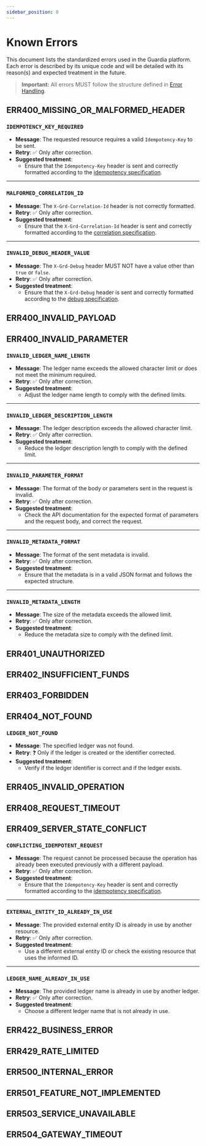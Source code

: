 ```yaml
---
sidebar_position: 0
---
```


# Known Errors

This document lists the standardized errors used in the Guardia platform. Each error is described by its unique code and will be detailed with its reason(s) and expected treatment in the future.

> **Important:** All errors MUST follow the structure defined in [Error Handling](./index.md).

## ERR400_MISSING_OR_MALFORMED_HEADER

### `IDEMPOTENCY_KEY_REQUIRED`
- **Message**: The requested resource requires a valid `Idempotency-Key` to be sent.
- **Retry**: ✅ Only after correction.
- **Suggested treatment**:
  - Ensure that the `Idempotency-Key` header is sent and correctly formatted according to the [idempotency specification](../../specifications/restful/http-headers.md#idempotency-key).

---

### `MALFORMED_CORRELATION_ID`
- **Message**: The `X-Grd-Correlation-Id` header is not correctly formatted.
- **Retry**: ✅ Only after correction.
- **Suggested treatment**:
  - Ensure that the `X-Grd-Correlation-Id` header is sent and correctly formatted according to the [correlation specification](../../specifications/restful/http-headers.md#x-grd-correlation-id).

---

### `INVALID_DEBUG_HEADER_VALUE`
- **Message**: The `X-Grd-Debug` header MUST NOT have a value other than `true` or `false`.
- **Retry**: ✅ Only after correction.
- **Suggested treatment**:
  - Ensure that the `X-Grd-Debug` header is sent and correctly formatted according to the [debug specification](../../specifications/restful/http-headers.md#x-grd-debug).

## ERR400_INVALID_PAYLOAD

## ERR400_INVALID_PARAMETER

### `INVALID_LEDGER_NAME_LENGTH`
- **Message**: The ledger name exceeds the allowed character limit or does not meet the minimum required.
- **Retry**: ✅ Only after correction.
- **Suggested treatment**:
  - Adjust the ledger name length to comply with the defined limits.

---

### `INVALID_LEDGER_DESCRIPTION_LENGTH`
- **Message**: The ledger description exceeds the allowed character limit.
- **Retry**: ✅ Only after correction.
- **Suggested treatment**:
  - Reduce the ledger description length to comply with the defined limit.

---

### `INVALID_PARAMETER_FORMAT`
- **Message**: The format of the body or parameters sent in the request is invalid.
- **Retry**: ✅ Only after correction.
- **Suggested treatment**:
  - Check the API documentation for the expected format of parameters and the request body, and correct the request.

---

### `INVALID_METADATA_FORMAT`
- **Message**: The format of the sent metadata is invalid.
- **Retry**: ✅ Only after correction.
- **Suggested treatment**:
  - Ensure that the metadata is in a valid JSON format and follows the expected structure.

---

### `INVALID_METADATA_LENGTH`
- **Message**: The size of the metadata exceeds the allowed limit.
- **Retry**: ✅ Only after correction.
- **Suggested treatment**:
  - Reduce the metadata size to comply with the defined limit.

## ERR401_UNAUTHORIZED

## ERR402_INSUFFICIENT_FUNDS

## ERR403_FORBIDDEN

## ERR404_NOT_FOUND

### `LEDGER_NOT_FOUND`
- **Message**: The specified ledger was not found.
- **Retry**: ❓ Only if the ledger is created or the identifier corrected.
- **Suggested treatment**:
  - Verify if the ledger identifier is correct and if the ledger exists.

## ERR405_INVALID_OPERATION

## ERR408_REQUEST_TIMEOUT

## ERR409_SERVER_STATE_CONFLICT

### `CONFLICTING_IDEMPOTENT_REQUEST`
- **Message**: The request cannot be processed because the operation has already been executed previously with a different payload.
- **Retry**: ✅ Only after correction.
- **Suggested treatment**:
  - Ensure that the `Idempotency-Key` header is sent and correctly formatted according to the [idempotency specification](../../specifications/restful/http-headers.md#idempotency-key).

---

### `EXTERNAL_ENTITY_ID_ALREADY_IN_USE`
- **Message**: The provided external entity ID is already in use by another resource.
- **Retry**: ✅ Only after correction.
- **Suggested treatment**:
  - Use a different external entity ID or check the existing resource that uses the informed ID.

---

### `LEDGER_NAME_ALREADY_IN_USE`
- **Message**: The provided ledger name is already in use by another ledger.
- **Retry**: ✅ Only after correction.
- **Suggested treatment**:
  - Choose a different ledger name that is not already in use.

## ERR422_BUSINESS_ERROR

## ERR429_RATE_LIMITED

## ERR500_INTERNAL_ERROR

## ERR501_FEATURE_NOT_IMPLEMENTED

## ERR503_SERVICE_UNAVAILABLE

## ERR504_GATEWAY_TIMEOUT

